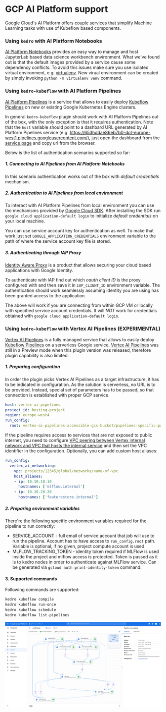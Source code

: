 # GCP AI Platform support

Google Cloud's AI Platform offers couple services that simplify Machine Learning 
tasks with use of Kubeflow based components.

### Using `kedro` with AI Platform Notebooks

[AI Platform Notebooks](https://cloud.google.com/ai-platform-notebooks) provides 
an easy way to manage and host JupyterLab based data science workbench environment.
What we've found out is that the default images provided by a service cause some
dependency conflicts. To avoid this issues make sure you use isolated virtual
environment, e.g. [virtualenv](https://pypi.org/project/virtualenv/). New virual 
environment can be created by simply invoking `python -m virtualenv venv` command.

### Using `kedro-kubeflow` with AI Platform Pipelines

[AI Platform Pipelines](https://cloud.google.com/ai-platform/pipelines/docs/introduction)
is a service that allows to easily deploy [Kubeflow Pipelines](https://www.kubeflow.org/docs/pipelines/overview/pipelines-overview/)
on new or existing Google Kubernetes Engine clusters. 

In general `kedro-kubeflow` plugin should work with AI Platform Pipelines out of 
the box, with the only exception is that it requires authentication. Note that the `host` 
variable should point to a dashbard URL generated by AI Platform Pipelines service 
(e.g. https://653hddae86eb7b0-dot-europe-west1.pipelines.googleusercontent.com/), 
just open the dashboard from the [service page](https://console.cloud.google.com/ai-platform/pipelines/clusters)
and copy url from the browser. 

Below is the list of authentication scenarios supported so far: 

##### 1. Connecting to AI Pipelines from AI Platform Notebooks
In this scenario authentication works out of the box with _default credentials_ 
mechanism. 

##### 2. Authentication to AI Pipelines from local environment
To interact with AI Platform Pipelines from local environment you can use the 
mechanisms provided by [Google Cloud SDK](https://cloud.google.com/sdk). After
installing the SDK run `google cloud application-default login` to initialize 
_default credentials_ on your local machine. 

You can use service account key for authentication as well. To make that work just 
set `GOOGLE_APPLICATION_CREDENTIALS` environment variable to the path of where the
service account key file is stored.    

##### 3. Authenticating through IAP Proxy
[Identity Aware Proxy](https://cloud.google.com/iap) is a product that allows 
securing your cloud based applications with Google Identity. 

To authenticate with IAP find out which _oauth client ID_ is the proxy configured
with and then save it in `IAP_CLIENT_ID` environment variable. The authentication
should work seamlessly assuming identity you are using has been granted access to 
the application. 

The above will work if you are connecting from within GCP VM or locally with specified
service account credentials. It will *NOT* work for credentials obtained with `google
cloud application-default login`. 

### Using `kedro-kubeflow` with Vertex AI Pipelines (EXPERIMENTAL)

[Vertex AI Pipelines](https://cloud.google.com/vertex-ai/docs/pipelines)
is a fully managed service that allows to easily deploy 
[Kubeflow Pipelines](https://www.kubeflow.org/docs/pipelines/overview/pipelines-overview/)
on a serverless Google service. [Vertex AI Pipelines](https://cloud.google.com/vertex-ai/docs/pipelines)
was still in a Preview mode when this plugin version was released, therefore plugin
capability is also limited.

##### 1. Preparing configuration

In order the plugin picks Vertex AI Pipelines as a target infrastructure, it has to be indicated
in configuration. As the solution is serverless, no URL is to be provided. Instead, special set
of parameters has to be passed, so that connection is established with proper GCP service.

```yaml
host: vertex-ai-pipelines
project_id: hosting-project
region: europe-west4
run_config:
  root: vertex-ai-pipelines-accessible-gcs-bucket/pipelines-specific-path
```

If the pipeline requires access to services that are not exposed to public internet, you need to configure [VPC peering between Vertex internal network and VPC that hosts the internal service](https://cloud.google.com/vertex-ai/docs/general/vpc-peering) and then set the VPC identifier in the configuration. Optionally, you can add custom host aliases:

```yaml
run_config:
  vertex_ai_networking:
    vpc: projects/12345/global/networks/name-of-vpc
    host_aliases:
    - ip: 10.10.10.10
      hostnames: ['mlflow.internal']
    - ip: 10.10.20.20
      hostnames: ['featurestore.internal']
```

##### 2. Preparing environment variables

There're the following specific environment variables required for the pipeline to run correctly:
 * SERVICE_ACCOUNT - full email of service account that job will use to run the pipeline. Account has
to have access to `run_config.root` path. Variable is optional, if no given, project compute account is used
 * MLFLOW_TRACKING_TOKEN - identity token required if MLFlow is used inside the project and mlflow access
     is protected. Token is passed as it is to kedro nodes in order to authenticate against MLFlow service.
   Can be generated via `gcloud auth print-identity-token` command.
   
#### 3. Supported commands

Following commands are supported:

```bash
kedro kubeflow compile
kedro kubeflow run-once
kedro kubeflow schedule
kedro kubeflow list-pipelines
```

![Vertex_AI_Pipelines](vertex_ai_pipelines.png)

